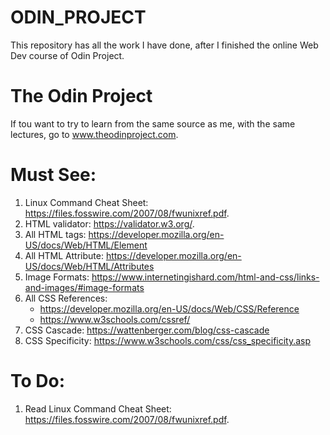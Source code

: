 # ODIN_PROJECT
This repository has all the work I have done, after I finished the online Web Dev course of Odin Project.

# The Odin Project
If tou want to try to learn from the same source as me, with the same lectures, go to www.theodinproject.com.

# Must See:
1. Linux Command Cheat Sheet: https://files.fosswire.com/2007/08/fwunixref.pdf.
2. HTML validator: https://validator.w3.org/.
3. All HTML tags: https://developer.mozilla.org/en-US/docs/Web/HTML/Element
4. All HTML Attribute: https://developer.mozilla.org/en-US/docs/Web/HTML/Attributes
5. Image Formats: https://www.internetingishard.com/html-and-css/links-and-images/#image-formats
6. All CSS References: 
    * https://developer.mozilla.org/en-US/docs/Web/CSS/Reference
    * https://www.w3schools.com/cssref/
6. CSS Cascade: https://wattenberger.com/blog/css-cascade
7. CSS Specificity: https://www.w3schools.com/css/css_specificity.asp

# To Do:
1. Read Linux Command Cheat Sheet: https://files.fosswire.com/2007/08/fwunixref.pdf.
